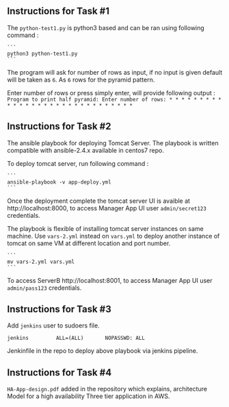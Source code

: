## Instructions for Task #1 ##
 
The `python-test1.py` is python3 based and can be ran using following command :

    ```
    python3 python-test1.py
    ```
The program will ask for number of rows as input, if no input is given default will be taken as `6`. As `6` rows for the pyramid pattern.

Enter number of rows or press simply enter, will provide following output :
    ```
    Program to print half pyramid:
    Enter number of rows:
    *
    * * *
    * * * *
    * * * * * *
    * * * * * * *
    * * * * * * * * *
    ```
## Instructions for Task #2 ##    

The ansible playbook for deploying Tomcat Server. The playbook is written compatible with ansible-2.4.x available in centos7 repo.

To deploy tomcat server, run following command :

    ```
    ansible-playbook -v app-deploy.yml
    ```

Once the deployment complete the tomcat server UI is avaible at http://localhost:8000, to access Manager App UI user `admin/secret123` credentials. 

The playbook is flexible of installing tomcat server instances on same machine. Use `vars-2.yml` instead on `vars.yml` to deploy another instance of tomcat on same VM at different location and port number.

    ```
    mv vars-2.yml vars.yml
    ```
To access ServerB  http://localhost:8001, to access Manager App UI user `admin/pass123` credentials. 

## Instructions for Task #3 ##

Add `jenkins` user to sudoers file.

```
jenkins         ALL=(ALL)       NOPASSWD: ALL
```
Jenkinfile in the repo to deploy above playbook  via jenkins pipeline.

## Instructions for Task #4 ##

`HA-App-design.pdf` added in the repository which explains, architecture Model for a high availability Three tier application in AWS.